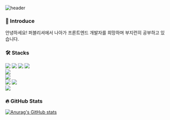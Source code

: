 ![header](https://capsule-render.vercel.app/api?type=waving&text=Hello&color=auto)

### 🙌 Introduce
안녕하세요!
퍼블리셔에서 나아가 프론트엔드 개발자를 희망하며 부지런히 공부하고 있습니다.

### 🛠️ Stacks
<img src="https://img.shields.io/badge/html5-E34F26?style=for-the-badge&logo=html5&logoColor=white"> <img src="https://img.shields.io/badge/css-1572B6?style=for-the-badge&logo=css3&logoColor=white"> <img src="https://img.shields.io/badge/javascript-F7DF1E?style=for-the-badge&logo=javascript&logoColor=black"> <img src="https://img.shields.io/badge/jquery-0769AD?style=for-the-badge&logo=jquery&logoColor=white"> 
<br><img src="https://img.shields.io/badge/react-61DAFB?style=for-the-badge&logo=react&logoColor=black"> 
<br><img src="https://img.shields.io/badge/wordpress-21759B?style=for-the-badge&logo=wordpress&logoColor=white"> 
<br><img src="https://img.shields.io/badge/github-181717?style=for-the-badge&logo=github&logoColor=white"> <img src="https://img.shields.io/badge/git-F05032?style=for-the-badge&logo=git&logoColor=white"> 
<br><img src="https://img.shields.io/badge/photoshop-31A8FF?style=for-the-badge&logo=adobephotoshop&logoColor=white">

### 🔥 GitHub Stats
[![Anurag's GitHub stats](https://github-readme-stats.vercel.app/api?username=parkyangji&show_icons=true)](https://github.com/anuraghazra/github-readme-stats)
